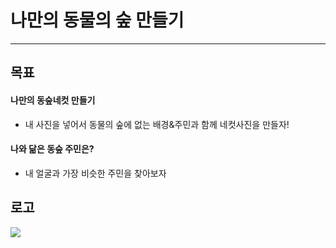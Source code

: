 # 나만의 동물의 숲 만들기
------------
## 목표
#### 나만의 동숲네컷 만들기
- 내 사진을 넣어서 동물의 숲에 없는 배경&주민과 함께 네컷사진을 만들자!
#### 나와 닮은 동숲 주민은?
- 내 얼굴과 가장 비슷한 주민을 찾아보자

## 로고

![](https://i.imgur.com/e6t0WFx.png)
<br>

